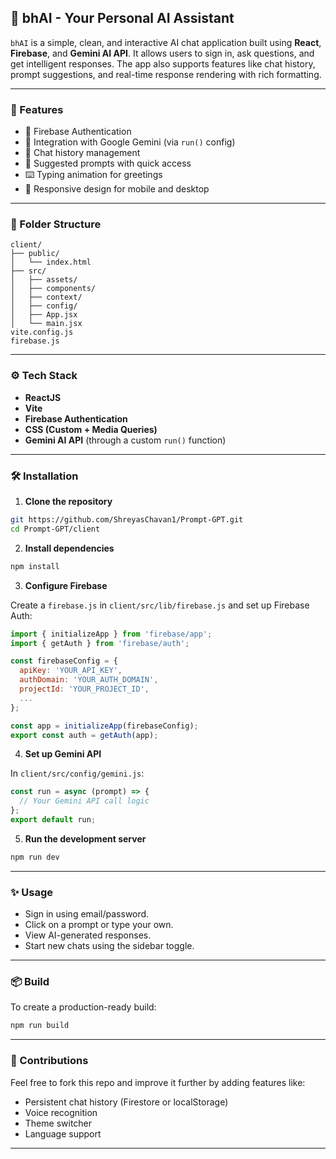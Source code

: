 
## 🧠 bhAI - Your Personal AI Assistant

`bhAI` is a simple, clean, and interactive AI chat application built using **React**, **Firebase**, and **Gemini AI API**. It allows users to sign in, ask questions, and get intelligent responses. The app also supports features like chat history, prompt suggestions, and real-time response rendering with rich formatting.

---

### 🚀 Features

- 🔐 Firebase Authentication
- 🤖 Integration with Google Gemini (via `run()` config)
- 🧾 Chat history management
- 💬 Suggested prompts with quick access
- ⌨️ Typing animation for greetings
- 📱 Responsive design for mobile and desktop

---

### 📁 Folder Structure

```
client/
├── public/
│   └── index.html
├── src/
│   ├── assets/
│   ├── components/
│   ├── context/
│   ├── config/
│   ├── App.jsx
│   └── main.jsx
vite.config.js
firebase.js
```

---

### ⚙️ Tech Stack

- **ReactJS**
- **Vite**
- **Firebase Authentication**
- **CSS (Custom + Media Queries)**
- **Gemini AI API** (through a custom `run()` function)

---

### 🛠️ Installation

1. **Clone the repository**

```bash
git https://github.com/ShreyasChavan1/Prompt-GPT.git
cd Prompt-GPT/client
```

2. **Install dependencies**

```bash
npm install
```

3. **Configure Firebase**

Create a `firebase.js` in `client/src/lib/firebase.js` and set up Firebase Auth:

```js
import { initializeApp } from 'firebase/app';
import { getAuth } from 'firebase/auth';

const firebaseConfig = {
  apiKey: 'YOUR_API_KEY',
  authDomain: 'YOUR_AUTH_DOMAIN',
  projectId: 'YOUR_PROJECT_ID',
  ...
};

const app = initializeApp(firebaseConfig);
export const auth = getAuth(app);
```

4. **Set up Gemini API**

In `client/src/config/gemini.js`:

```js
const run = async (prompt) => {
  // Your Gemini API call logic
};
export default run;
```

5. **Run the development server**

```bash
npm run dev
```

---

### ✨ Usage

- Sign in using email/password.
- Click on a prompt or type your own.
- View AI-generated responses.
- Start new chats using the sidebar toggle.

---

### 📦 Build

To create a production-ready build:

```bash
npm run build
```

---

### 🙌 Contributions

Feel free to fork this repo and improve it further by adding features like:

- Persistent chat history (Firestore or localStorage)
- Voice recognition
- Theme switcher
- Language support

---



